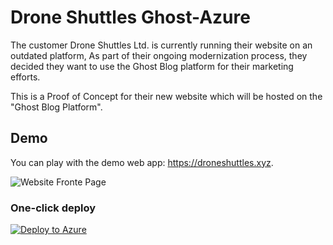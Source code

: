 # Drone Shuttles Ghost-Azure 

The customer Drone Shuttles Ltd. is currently running their website on an outdated platform, As part of their ongoing modernization process, they decided they want to use the Ghost Blog platform
for their marketing efforts.

This is a Proof of Concept for their new website which will be hosted on the "Ghost Blog Platform".


## Demo

You can play with the demo web app: https://droneshuttles.xyz. 

![Website Fronte Page](https://user-images.githubusercontent.com/82387743/151858924-cd9707ca-9898-45a1-b153-d22f25afcdda.png)



### One-click deploy

[![Deploy to Azure](https://aka.ms/deploytoazurebutton)](https://portal.azure.com/#create/Microsoft.Template/uri/https%3A%2F%2Fraw.githubusercontent.com%2FRadoslavGatev%2FGhost-Azure%2Fazure%2Fazuredeploy.json)


